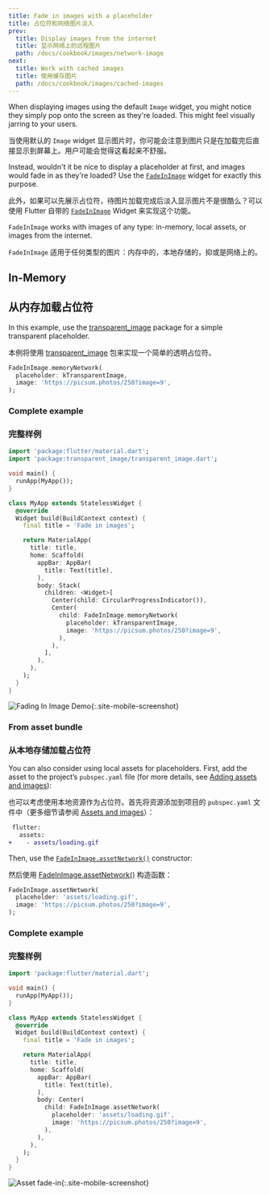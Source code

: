```yaml
---
title: Fade in images with a placeholder
title: 占位符和网络图片淡入
prev:
  title: Display images from the internet
  title: 显示网络上的远程图片
  path: /docs/cookbook/images/network-image
next:
  title: Work with cached images
  title: 使用缓存图片
  path: /docs/cookbook/images/cached-images
---
```


When displaying images using the default `Image` widget, you might notice they
simply pop onto the screen as they're loaded. This might feel visually jarring
to your users.

当使用默认的 `Image` widget 显示图片时，你可能会注意到图片只是在加载完后直接显示到屏幕上。用户可能会觉得这看起来不舒服。

Instead, wouldn't it be nice to display a placeholder at first,
and images would fade in as they're loaded? Use the
[`FadeInImage`][] widget for exactly this purpose.

此外，如果可以先展示占位符，待图片加载完成后淡入显示图片不是很酷么？可以使用 Flutter 自带的 [`FadeInImage`]({{site.api}}/flutter/widgets/FadeInImage-class.html) Widget 来实现这个功能。

`FadeInImage` works with images of any type: in-memory, local assets,
or images from the internet.

`FadeInImage` 适用于任何类型的图片：内存中的，本地存储的，抑或是网络上的。

## In-Memory

## 从内存加载占位符

In this example, use the [transparent_image][]
package for a simple transparent placeholder.

本例将使用 [transparent_image]({{site.pub-pkg}}/transparent_image) 包来实现一个简单的透明占位符。

<!-- skip -->
```dart
FadeInImage.memoryNetwork(
  placeholder: kTransparentImage,
  image: 'https://picsum.photos/250?image=9',
);
```

### Complete example

### 完整样例

```dart
import 'package:flutter/material.dart';
import 'package:transparent_image/transparent_image.dart';

void main() {
  runApp(MyApp());
}

class MyApp extends StatelessWidget {
  @override
  Widget build(BuildContext context) {
    final title = 'Fade in images';

    return MaterialApp(
      title: title,
      home: Scaffold(
        appBar: AppBar(
          title: Text(title),
        ),
        body: Stack(
          children: <Widget>[
            Center(child: CircularProgressIndicator()),
            Center(
              child: FadeInImage.memoryNetwork(
                placeholder: kTransparentImage,
                image: 'https://picsum.photos/250?image=9',
              ),
            ),
          ],
        ),
      ),
    );
  }
}
```

![Fading In Image Demo](/images/cookbook/fading-in-images.gif){:.site-mobile-screenshot}

### From asset bundle

### 从本地存储加载占位符

You can also consider using local assets for placeholders.
First, add the asset to the project’s `pubspec.yaml` file
(for more details, see [Adding assets and images][]):

也可以考虑使用本地资源作为占位符。首先将资源添加到项目的 `pubspec.yaml` 文件中（更多细节请参阅 [Assets and images](/docs/development/ui/assets-and-images)）：

<!-- skip -->
```diff
 flutter:
   assets:
+    - assets/loading.gif
```

Then, use the [`FadeInImage.assetNetwork()`][] constructor:

然后使用 [FadeInImage.assetNetwork()]({{site.api}}/flutter/widgets/FadeInImage/FadeInImage.assetNetwork.html) 构造函数：

<!-- skip -->
```dart
FadeInImage.assetNetwork(
  placeholder: 'assets/loading.gif',
  image: 'https://picsum.photos/250?image=9',
);
```

### Complete example

### 完整样例

```dart
import 'package:flutter/material.dart';

void main() {
  runApp(MyApp());
}

class MyApp extends StatelessWidget {
  @override
  Widget build(BuildContext context) {
    final title = 'Fade in images';

    return MaterialApp(
      title: title,
      home: Scaffold(
        appBar: AppBar(
          title: Text(title),
        ),
        body: Center(
          child: FadeInImage.assetNetwork(
            placeholder: 'assets/loading.gif',
            image: 'https://picsum.photos/250?image=9',
          ),
        ),
      ),
    );
  }
}
```

![Asset fade-in](/images/cookbook/fading-in-asset-demo.gif){:.site-mobile-screenshot}


[Adding assets and images]: /docs/development/ui/assets-and-images
[`FadeInImage`]: {{site.api}}/flutter/widgets/FadeInImage-class.html
[`FadeInImage.assetNetwork()`]: {{site.api}}/flutter/widgets/FadeInImage/FadeInImage.assetNetwork.html
[transparent_image]: {{site.pub-pkg}}/transparent_image
